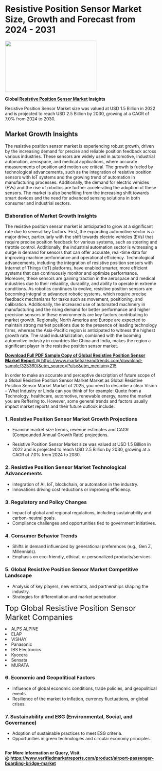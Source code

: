 <H1>Resistive Position Sensor Market Size, Growth and Forecast from 2024 - 2031</H1><img class="aligncenter size-medium wp-image-584254" src="https://thirdeyenews.in/wp-content/uploads/2024/09/Global-Market-Research-300x168.jpeg" alt="" width="300" height="168" /><p><strong>Global&nbsp;<a href="https://www.marketsizeandtrends.com/download-sample/325360/&amp;utm_source=Pulse&amp;utm_medium=215">Resistive Position Sensor Market</a> Insights</strong></p><p>Resistive Position Sensor Market size was valued at USD 1.5 Billion in 2022 and is projected to reach USD 2.5 Billion by 2030, growing at a CAGR of 7.0% from 2024 to 2030.</p><p><h2>Market Growth Insights</h2> The resistive position sensor market is experiencing robust growth, driven by the increasing demand for precise and reliable position feedback across various industries. These sensors are widely used in automotive, industrial automation, aerospace, and medical applications, where accurate measurements of position and motion are critical. The growth is fueled by technological advancements, such as the integration of resistive position sensors with IoT systems and the growing trend of automation in manufacturing processes. Additionally, the demand for electric vehicles (EVs) and the rise of robotics are further accelerating the adoption of these sensors. The market is also benefiting from the increasing shift towards smart devices and the need for advanced sensing solutions in both consumer and industrial sectors. <p><a href="#"></a></p> <h3>Elaboration of Market Growth Insights</h3> The resistive position sensor market is anticipated to grow at a significant rate due to several key factors. First, the expanding automotive sector is a major driver, particularly with the shift towards electric vehicles (EVs) that require precise position feedback for various systems, such as steering and throttle control. Additionally, the industrial automation sector is witnessing a surge in demand for sensors that can offer accurate, real-time data for improving machine performance and operational efficiency. Technological advancements, including the integration of resistive position sensors with Internet of Things (IoT) platforms, have enabled smarter, more efficient systems that can continuously monitor and optimize performance. Moreover, these sensors are gaining traction in the aerospace and medical industries due to their reliability, durability, and ability to operate in extreme conditions. As robotics continues to evolve, resistive position sensors are becoming integral to advanced robotic systems, which require precise feedback mechanisms for tasks such as movement, positioning, and calibration. Additionally, the increased use of automated machinery in manufacturing and the rising demand for better performance and higher precision sensors in these environments are key factors contributing to market growth. Regionally, North America and Europe are expected to maintain strong market positions due to the presence of leading technology firms, whereas the Asia-Pacific region is anticipated to witness the highest growth rate. The rapid industrialization, combined with the booming automotive industry in countries like China and India, makes the region a significant player in the resistive position sensor market. <p><a href="#"></p><p><span class=""><strong>Download Full PDF Sample Copy of Global Resistive Position Sensor Market Report</strong> @ <a href="https://www.marketsizeandtrends.com/download-sample/325360/&amp;utm_source=Pulse&amp;utm_medium=215" target="_blank">https://www.marketsizeandtrends.com/download-sample/325360/&amp;utm_source=Pulse&amp;utm_medium=215</a></span></p><p>In order to make an accurate and perceptive description of future scope of a Global&nbsp;Resistive Position Sensor Market Market as Global&nbsp;Resistive Position Sensor Market Market of 2025, you need to describe a clear Vision &ndash; What Industry or Linda can you think of for example: Quote from a Technology, healthcare, automotive, renewable energy, name the market you are Reffering to. However, some general trends and factors usually impact market reports and their future outlook include:</p><h3>1.&nbsp;<strong>Resistive Position Sensor Market Growth Projections</strong></h3><ul><li>Examine market size trends, revenue estimates and CAGR (Compounded Annual Growth Rate) projections.</li><li><p>Resistive Position Sensor Market size was valued at USD 1.5 Billion in 2022 and is projected to reach USD 2.5 Billion by 2030, growing at a CAGR of 7.0% from 2024 to 2030.</p></li></ul><h3>2.&nbsp;<strong>Resistive Position Sensor Market Technological Advancements</strong></h3><ul><li>Integration of AI, IoT, blockchain, or automation in the industry.</li><li>Innovations driving cost reductions or improving efficiency.</li></ul><h3>3.&nbsp;<strong>Regulatory and Policy Changes</strong></h3><ul><li>Impact of global and regional regulations, including sustainability and carbon-neutral goals.</li><li>Compliance challenges and opportunities tied to government initiatives.</li></ul><h3>4.&nbsp;<strong>Consumer Behavior Trends</strong></h3><ul><li>Shifts in demand influenced by generational preferences (e.g., Gen Z, Millennials).</li><li>Emphasis on eco-friendly, ethical, or personalized products/services.</li></ul><h3>5.&nbsp;<strong>Global Resistive Position Sensor Market Competitive Landscape</strong></h3><ul><li>Analysis of key players, new entrants, and partnerships shaping the industry.</li><li>Strategies for differentiation and market penetration.</li></ul><p data-pm-slice="1 1 []"><span style="color: inherit; font-family: inherit; font-size: 25px;">Top Global Resistive Position Sensor Market Companies</span></p><div class="" data-test-id=""><p><li>ALPS ALPINE</li><li> ELAP</li><li> VISHAY</li><li> Panasonic</li><li> IBS Electronics</li><li> Kyocera</li><li> Sensata</li><li> MURATA</li></p></div><h3>6.&nbsp;<strong>Economic and Geopolitical Factors</strong></h3><ul><li>Influence of global economic conditions, trade policies, and geopolitical events.</li><li>Resilience of the market to inflation, currency fluctuations, or global crises.</li></ul><h3>7.&nbsp;<strong>Sustainability and ESG (Environmental, Social, and Governance)</strong></h3><ul><li>Adoption of sustainable practices to meet ESG criteria.</li><li>Opportunities in green technologies and circular economy principles.</li></ul><h2><strong style="font-size: 14px;">For More Information or Query, Visit @&nbsp;</strong><a style="background-color: #ffffff; font-size: 14px;" href="https://www.marketsizeandtrends.com/report/resistive-position-sensor-market/" target="_blank">https://www.verifiedmarketreports.com/product/airport-passenger-boarding-bridge-market</a></h2>
